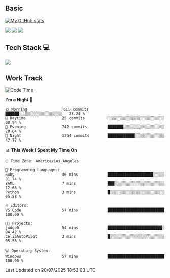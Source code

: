 ## Basic
 
[![My GitHub stats](https://github-readme-stats.vercel.app/api?username=Zzhihon&show_icons=true&theme=purple)](https://github.com/Zzhihon)
 
 [![](https://img.shields.io/badge/website-4493f8?style=for-the-badge&logo=About.me&logoColor=purple)](https://tatakal.com/)
 [![](https://img.shields.io/badge/RSS-4493f8?style=for-the-badge&logo=rss&logoColor=purple)](https://tatakal.com/feed/)
 [![](https://img.shields.io/badge/Email-4493f8?style=for-the-badge&logo=gmail&logoColor=purple)](mailto:bt1q@tatakal.com)

## Tech Stack 💻

<a href="https://skillicons.dev">
  <img src="https://skillicons.dev/icons?i=py,html,css,javascript,bash,java,vue,go,nodejs,cpp" />
</a>

</br>

## Work Track

<!--START_SECTION:waka-->
![Code Time](http://img.shields.io/badge/Code%20Time-435%20hrs-blue)

**I'm a Night 🦉** 

```text
🌞 Morning                615 commits         ██████░░░░░░░░░░░░░░░░░░░   23.24 % 
🌆 Daytime                25 commits          ░░░░░░░░░░░░░░░░░░░░░░░░░   00.94 % 
🌃 Evening                742 commits         ███████░░░░░░░░░░░░░░░░░░   28.04 % 
🌙 Night                  1264 commits        ████████████░░░░░░░░░░░░░   47.77 % 
```


📊 **This Week I Spent My Time On** 

```text
🕑︎ Time Zone: America/Los_Angeles

💬 Programming Languages: 
Ruby                     46 mins             ████████████████████░░░░░   81.74 % 
YAML                     7 mins              ███░░░░░░░░░░░░░░░░░░░░░░   12.68 % 
Python                   3 mins              █░░░░░░░░░░░░░░░░░░░░░░░░   05.58 % 

🔥 Editors: 
VS Code                  57 mins             █████████████████████████   100.00 % 

🐱‍💻 Projects: 
judge0                   54 mins             ████████████████████████░   94.42 % 
CeliaAutoPilot           3 mins              █░░░░░░░░░░░░░░░░░░░░░░░░   05.58 % 

💻 Operating System: 
Windows                  57 mins             █████████████████████████   100.00 % 
```


 Last Updated on 20/07/2025 18:53:03 UTC
<!--END_SECTION:waka-->
